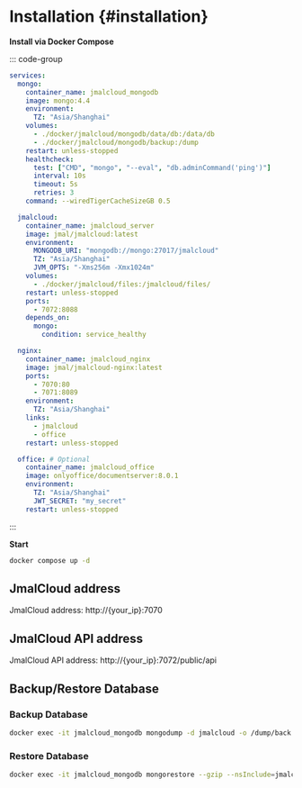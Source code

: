# Installation {#installation}

**Install via Docker Compose**

::: code-group

```yaml [docker-compose.yml]
services:
  mongo:
    container_name: jmalcloud_mongodb
    image: mongo:4.4
    environment:
      TZ: "Asia/Shanghai"
    volumes:
      - ./docker/jmalcloud/mongodb/data/db:/data/db
      - ./docker/jmalcloud/mongodb/backup:/dump
    restart: unless-stopped
    healthcheck:
      test: ["CMD", "mongo", "--eval", "db.adminCommand('ping')"]
      interval: 10s
      timeout: 5s
      retries: 3
    command: --wiredTigerCacheSizeGB 0.5

  jmalcloud:
    container_name: jmalcloud_server
    image: jmal/jmalcloud:latest
    environment:
      MONGODB_URI: "mongodb://mongo:27017/jmalcloud"
      TZ: "Asia/Shanghai"
      JVM_OPTS: "-Xms256m -Xmx1024m"
    volumes:
      - ./docker/jmalcloud/files:/jmalcloud/files/
    restart: unless-stopped
    ports:
      - 7072:8088
    depends_on:
      mongo:
        condition: service_healthy

  nginx:
    container_name: jmalcloud_nginx
    image: jmal/jmalcloud-nginx:latest
    ports:
      - 7070:80
      - 7071:8089
    environment:
      TZ: "Asia/Shanghai"
    links:
      - jmalcloud
      - office
    restart: unless-stopped

  office: # Optional
    container_name: jmalcloud_office
    image: onlyoffice/documentserver:8.0.1
    environment:
      TZ: "Asia/Shanghai"
      JWT_SECRET: "my_secret"
    restart: unless-stopped
```
:::

**Start**
```bash
docker compose up -d
```

## JmalCloud address

JmalCloud address: http://{your_ip}:7070

## JmalCloud API address

JmalCloud API address: http://{your_ip}:7072/public/api

## Backup/Restore Database

### Backup Database

```bash
docker exec -it jmalcloud_mongodb mongodump -d jmalcloud -o /dump/back --gzip --quiet
```

### Restore Database

```bash
docker exec -it jmalcloud_mongodb mongorestore --gzip --nsInclude=jmalcloud.* --dir /dump/back --quiet
```
